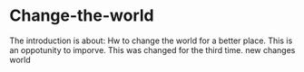 # Change-the-world
The introduction is about: Hw to change the world for a better place. 
This is an oppotunity to imporve.
This was changed for the third time.
new changes
world